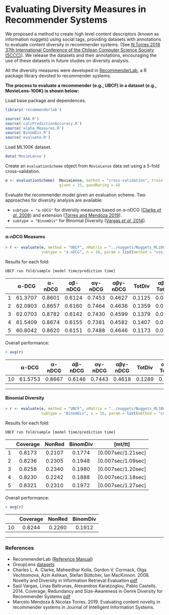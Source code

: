 # Evaluating Diversity Measures in Recommender Systems

We proposed a method to create high level content descriptors (known as information nuggets) using social tags, providing datasets with annotations to evaluate content diversity in recommender systems. (See [N.Torres 2018 37th International Conference of the Chilean Computer Science Society (SCCC)](https://ieeexplore.ieee.org/document/8705247)).
We release the datasets and their annotations, encouraging the use of these datasets in future studies on diversity analysis.

All the diversity measures were developed in [RecommenderLab](https://cran.r-project.org/web/packages/recommenderlab/index.html), a R package library devoted to recommender systems.

**The process to evaluate a recommender (e.g., UBCF) in a dataset (e.g., MovieLens-100K) is shown below:**

Load base package and dependences.
```R
library('recommenderlab')

source('AAA.R')
source('calcPredictionAccuracy.R')
source('alpha_Measures.R')
source('BinomDiv.R')
source('evaluate.R')
```

Load ML100K dataset.
```R
data('MovieLense')
```
Create an `evaluationScheme` object from `MovieLense` data set using a 5-fold cross-validation.
```R
e <- evaluationScheme(  MovieLense, method = "cross-validation", train = 0.8, k = 5, 
                        given = 15, goodRating = 4)
```
Evaluate the recommender model given an evaluation scheme. Two approaches for diversity analysis are available: 
* `subtype = "a-nDCG"` for diversity measures based on α-nDCG ([Clarke *et al*. 2008](https://plg.uwaterloo.ca/~gvcormac/novelty.pdf)) and extension ([Torres and Mendoza 2019](https://link.springer.com/article/10.1007/s10844-019-00548-x)). 
* `subtype = "BinomDiv"` for Binomial Diversity ([Vargas *et al*. 2014](http://ir.ii.uam.es/saul/pubs/recsys2014-vargas-tid.pdf)).

---------------------
 #### α-nDCG Measures

```R
> r <- evaluate(e, method = "UBCF", nMatrix = "../nuggets/Nuggets_ML100K.dat", type = "topNList", 
                subtype = "a-nDCG", n = 10, param = list(method = "cosine", nn = 50))
```
Results for each fold:

    UBCF run fold/sample [model time/prediction time]


| | α-DCG  |  α-nDCG |  αβ-nDCG | αγ-nDCG | αβγ-nDCG |  TotDiv | αβγ-TotDiv | [mt/tt] |
| --      |:--------:|:--------:|:--------:|:--------:|:--------:|:--------:|:--------:|:--:|
| 1      | 61.3707 | 0.8601 | 0.6124 | 0.7453 | 0.4627 | 0.1125 | 0.0521 | [0.006sec/1.22sec] |
| 2      | 62.0903 | 0.8657 | 0.6160 | 0.7464 | 0.4636 | 0.1359 | 0.0630 | [0.006sec/1.16sec] |
| 3      | 62.0703 | 0.8782 | 0.6142 | 0.7430 | 0.4599 | 0.1379 | 0.0634 | [0.006sec/1.33sec] |
| 4      | 61.5409 | 0.8674 | 0.6155 | 0.7381 | 0.4582 | 0.1407 | 0.0645 | [0.006sec/1.29sec] |
| 5      | 60.8042 | 0.8620 | 0.6151 | 0.7488 | 0.4646 | 0.1173 | 0.0545 | [0.006sec/1.15sec] |

Overall performance:
```R
> avg(r)
```
| | α-DCG  |  α-nDCG |  αβ-nDCG | αγ-nDCG | αβγ-nDCG |  TotDiv | αβγ-TotDiv |
| --      |:--------:|:--------:|:--------:|:--------:|:--------:|:--------:|:--------:|
| 10      | 61.5753 | 0.8667 | 0.6146 | 0.7443 | 0.4618 | 0.1289 |  0.0595 |

------------------------
 #### Binomial Diversity

```R
> r <- evaluate(e, method = "UBCF", nMatrix = "../nuggets/Nuggets_ML100K.dat", type = "topNList", 
                subtype = "BinomDiv", n = 10, param = list(method = "cosine", nn = 50))
```
Results for each fold:

    UBCF run fold/sample [model time/prediction time]


| | Coverage  | NonRed | BinomDiv | [mt/tt] |
| --      |:--------:|:--------:|:--------:|:--:|
| 1      | 0.8173 | 0.2107 | 0.1774 | [0.007sec/1.21sec] |
| 2      | 0.8236 | 0.2305 | 0.1948 | [0.007sec/1.09sec] |
| 3      | 0.8258 | 0.2340 | 0.1980 | [0.007sec/1.20sec] |
| 4      | 0.8230 | 0.2242 | 0.1888 | [0.007sec/1.18sec] |
| 5      | 0.8321 | 0.2310 | 0.1972 | [0.007sec/1.27sec] |

Overall performance:
```R
> avg(r)
```
| | Coverage  | NonRed | BinomDiv |
| --      |:--------:|:--------:|:--------:|
| 10      | 0.8244 | 0.2260 | 0.1912 |

------------------------
### References
* RecommenderLab ([Reference Manual](https://cran.r-project.org/web/packages/recommenderlab/recommenderlab.pdf))
* GroupLens [datasets](https://grouplens.org/datasets/)
* Charles L. A. Clarke, Maheedhar Kolla, Gordon V. Cormack, Olga Vechtomova, Azin Ashkan, Stefan Büttcher, Ian MacKinnon. 2008. Novelty and Diversity in Information Retrieval Evaluation [pdf](https://plg.uwaterloo.ca/~gvcormac/novelty.pdf)
* Saúl Vargas, Linas Baltrunas, Alexandros Karatzoglou, Pablo Castells. 2014. Coverage, Redundancy and Size-Awareness
in Genre Diversity for Recommender Systems [pdf](http://ir.ii.uam.es/saul/pubs/recsys2014-vargas-tid.pdf)
* Marcelo Mendoza & Nicolas Torres. 2019. Evaluating content novelty in recommender systems in Journal of Intelligent Information Systems.
